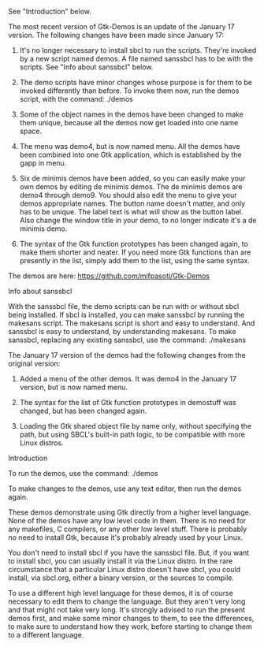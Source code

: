 See "Introduction" below.

The most recent version of Gtk-Demos is an update of the January 17 version.  The following changes have been made since January 17:

1. It's no longer necessary to install sbcl to run the scripts.  They're invoked by a new script named demos.  A file named sanssbcl has to be with the scripts.  See "Info about sanssbcl" below.

2. The demo scripts have minor changes whose purpose is for them to be invoked differently than before.  To invoke them now, run the demos script, with the command: ./demos

3. Some of the object names in the demos have been changed to make them unique, because all the demos now get loaded into one name space.

4. The menu was demo4, but is now named menu.  All the demos have been combined into one Gtk application, which is established by the gapp in menu.

5. Six de minimis demos have been added, so you can easily make your own demos by editing de minimis demos.  The de minimis demos are demo4 through demo9.  You should also edit the menu to give your demos appropriate names.  The button name doesn't matter, and only has to be unique.  The label text is what will show as the button label.  Also change the window title in your demo, to no longer indicate it's a de minimis demo.

6. The syntax of the Gtk function prototypes has been changed again, to make them shorter and neater.  If you need more Gtk functions than are presently in the list, simply add them to the list, using the same syntax.


The demos are here:   https://github.com/mifpasoti/Gtk-Demos


Info about sanssbcl

With the sanssbcl file, the demo scripts can be run with or without sbcl being installed.  If sbcl is installed, you can make sanssbcl by running the makesans script.  The makesans script is short and easy to understand.  And sanssbcl is easy to understand, by understanding makesans.  To make sanssbcl, replacing any existing sanssbcl, use the command:  ./makesans


The January 17 version of the demos had the following changes from the original version:

1. Added a menu of the other demos.  It was demo4 in the January 17 version, but is now named menu.

2. The syntax for the list of Gtk function prototypes in demostuff was changed, but has been changed again.

3. Loading the Gtk shared object file by name only, without specifying the path, but using SBCL's built-in path logic, to be compatible with more Linux distros.


Introduction

To run the demos, use the command:  ./demos

To make changes to the demos, use any text editor, then run the demos again.

These demos demonstrate using Gtk directly from a higher level language.  None of the demos have any low level code in them.  There is no need for any makefiles, C compilers, or any other low level stuff.  There is probably no need to install Gtk, because it's probably already used by your Linux.

You don't need to install sbcl if you have the sanssbcl file.  But, if you want to install sbcl, you can usually install it via the Linux distro.  In the rare circumstance that a particular Linux distro doesn't have sbcl, you could install, via sbcl.org, either a binary version, or the sources to compile.

To use a different high level language for these demos, it is of course necessary to edit them to change the language.  But they aren't very long and that might not take very long.  It's strongly advised to run the present demos first, and make some minor changes to them, to see the differences, to make sure to understand how they work, before starting to change them to a different language.
